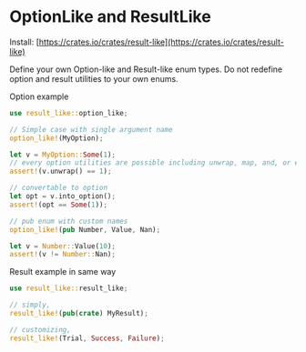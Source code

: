 # OptionLike and ResultLike

Install: [https://crates.io/crates/result-like](https://crates.io/crates/result-like)

Define your own Option-like and Result-like enum types.
Do not redefine option and result utilities to your own enums.

Option example
```rust
use result_like::option_like;

// Simple case with single argument name
option_like!(MyOption);

let v = MyOption::Some(1);
// every option utilities are possible including unwrap, map, and, or etc.
assert!(v.unwrap() == 1);

// convertable to option
let opt = v.into_option();
assert!(opt == Some(1));

// pub enum with custom names
option_like!(pub Number, Value, Nan);

let v = Number::Value(10);
assert!(v != Number::Nan);
```

Result example in same way
```rust
use result_like::result_like;

// simply,
result_like!(pub(crate) MyResult);

// customizing,
result_like!(Trial, Success, Failure);
```

